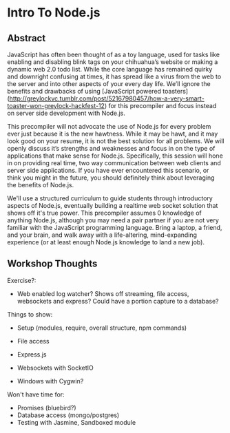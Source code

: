 Intro To Node.js
================

Abstract
--------

JavaScript has often been thought of as a toy language, used for tasks like enabling and disabling blink tags on your chihuahua’s website or making a dynamic web 2.0 todo list. While the core language has remained quirky and downright confusing at times, it has spread like a virus from the web to the server and into other aspects of your every day life. We’ll ignore the benefits and drawbacks of using [JavaScript powered toasters] (http://greylockvc.tumblr.com/post/52167980457/how-a-very-smart-toaster-won-greylock-hackfest-12) for this precompiler and focus instead on server side development with Node.js.

This precompiler will not advocate the use of Node.js for every problem ever just because it is the new hawtness. While it may be hawt, and it may look good on your resume, it is not the best solution for all problems. We will openly discuss it’s strengths and weaknesses and focus in on the type of applications that make sense for Node.js. Specifically, this session will hone in on providing real time, two way communication between web clients and server side applications. If you have ever encountered this scenario, or think you might in the future, you should definitely think about leveraging the benefits of Node.js.

We'll use a structured curriculum to guide students through introductory aspects of Node.js, eventually building a realtime web socket solution that shows off it's true power. This precompiler assumes 0 knowledge of anything Node.js, although you may need a pair partner if you are not very familiar with the JavaScript programming language. Bring a laptop, a friend, and your brain, and walk away with a life-altering, mind-expanding experience (or at least enough Node.js knowledge to land a new job).

Workshop Thoughts
-----------------

Exercise?:
- Web enabled log watcher? Shows off streaming, file access, websockets and express? Could have a portion capture to a database?

Things to show:
- Setup (modules, require, overall structure, npm commands)
- File access
- Express.js
- Websockets with SocketIO

- Windows with Cygwin?

Won't have time for:
- Promises (bluebird?)
- Database access (mongo/postgres)
- Testing with Jasmine, Sandboxed module
